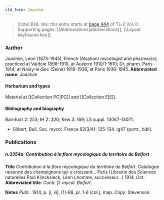 ```yaml
---
std_form: Joachim
---
```


> [!cite] BHL link: this entry starts at [page 444](https://www.biodiversitylibrary.org/page/33068686) of TL-2 Vol. II.
> Supporting pages: [[Abbreviations|abbreviations]], [[Layout key|layout key]].

### Author

Joachim, Leon (1873-1945), French (Alsatian) mycologist and pharmacist; practiced at Valdoie 1898-1910, at Auxerre 1910/1-1910; Dr. pharm. Paris 1914; at Noisy-le-Sec (Seine) 1919-1936, at Paris 1936-1945. 
**Abbreviated name**: *Joachim*

#### Herbarium and types

Material at [[Collection PC|PC]] and [[Collection E|E]].

#### Bibliography and biography

Barnhart 2: 253; IH 2: 320; Kew 3: 169; LS suppl. 13067-13071.
- Gilbert, Bull. Soc. mycol. France 62(3/4): 125-134. ig47 (portr., bibl).

### Publications

##### n.3354a. Contribution à la flore mycologique du territoire de Belfort

**Title**
*Contribution à la flore mycologique du territoire de Belfort*. Catalogue raisonné des champignons qui y croissent... Paris (Librairie des Sciences naturelles Paul Klincksieck, Léon Lhomme, successeur...) 1914. Oct.
**Abbreviated title**: *Contr. fl. mycol. Belfort*.

**Notes**
*Publ*.: 1914, p. \[i, iii\], \[1\]-88, *pl. 1-6* (col.), map. *Copy*: Stevenson.

